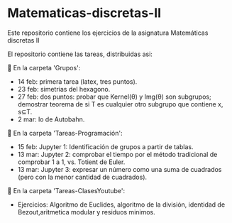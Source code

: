 # Matematicas-discretas-II
Este repositorio contiene los ejercicios de la asignatura Matemáticas discretas II


El repositorio contiene las tareas, distribuidas asi:

🔴 En la carpeta 'Grupos':
- 14 feb: primera tarea (latex, tres puntos).
- 23 feb: simetrias del hexagono.
- 27 feb: dos puntos: probar que Kernel(θ) y Img(θ) son subgrupos; demostrar teorema de si T es cualquier otro subgrupo que contiene x, s⊆T.
- 2 mar: lo de Autobahn.

🔴 En la carpeta 'Tareas-Programación':
- 15 feb: Jupyter 1: Identificación de grupos a partir de tablas.
- 13 mar: Jupyter 2: comprobar el tiempo por el método tradicional de comprobar 1 a 1, vs. Totient de Euler.
- 13 mar: Jupyter 3: expresar un número como una suma de cuadrados (pero con la menor cantidad de cuadrados).

🔴 En la carpeta 'Tareas-ClasesYoutube':
- Ejercicios: Algoritmo de Euclides, algoritmo de la división, 
identidad de Bezout,aritmetica modular y residuos minimos. 

